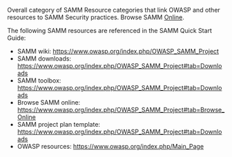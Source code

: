 Overall category of SAMM Resource categories that link OWASP and other
resources to SAMM Security practices.
Browse SAMM
[Online](https://www.owasp.org/index.php/Category:Software_Assurance_Maturity_Model#tab=Browse_Online).

The following SAMM resources are referenced in the SAMM Quick Start
Guide:

  - SAMM wiki: <https://www.owasp.org/index.php/OWASP_SAMM_Project>
  - SAMM downloads:
    <https://www.owasp.org/index.php/OWASP_SAMM_Project#tab=Downloads>
  - SAMM toolbox:
    <https://www.owasp.org/index.php/OWASP_SAMM_Project#tab=Downloads>
  - Browse SAMM online:
    <https://www.owasp.org/index.php/OWASP_SAMM_Project#tab=Browse_Online>
  - SAMM project plan template:
    <https://www.owasp.org/index.php/OWASP_SAMM_Project#tab=Downloads>
  - OWASP resources: <https://www.owasp.org/index.php/Main_Page>